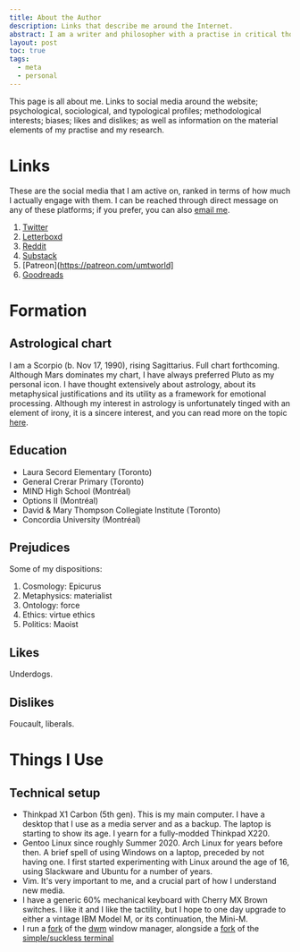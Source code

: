 ```yaml
---
title: About the Author
description: Links that describe me around the Internet.
abstract: I am a writer and philosopher with a practise in critical thought and speculative realist fiction, exploring questions around culture, art, and society. I have trained in the research and visual analysis across cinema, photography, and the fine arts. At the same time, my training in philosophy has given me experience in the depth, rigour, and clarity of thought expressed in writing. An ongoing encounter with contemporary culture is the material basis of my critical practise, whose scope brings a philosophical worldview into form. This process of articulation was originally begun, and continues through my literary works, which offer my own aesthetic representation of the present. These representations emphasize the interplay between social condition and character, using concepts as the speculative basis to explore settings across literary genre. My writing attempts to express what is at stake in the structuring concerns common to our society, using narrative to explore the dramatic depths of a scenario and thereby exposing the political reality of the present. Experiments with the form of criticism and non-fiction writing, informed in the first instance by an encounter with the real, are the basis of a practise that retains a consistent voice and purpose across different topics, genres, and lengths. Narrative craft is the organizing principle of a practise that attempts to realize the conclusions of philosophical investigations in literature.
layout: post
toc: true
tags:
  - meta
  - personal
---
```


This page is all about me. Links to social media around the website; psychological, sociological, and typological profiles; methodological interests; biases; likes and dislikes; as well as information on the material elements of my practise and my research.

# Links

These are the social media that I am active on, ranked in terms of how much I actually engage with them. I can be reached through direct message on any of these platforms; if you prefer, you can also [email me](mailto:um.todoroff@gmail.com).

1. [Twitter](https://twitter.com/theinvertedform)
2. [Letterboxd](https://letterboxd.com/theinvertedform)
3. [Reddit](https://reddit.com/r/umtworld)
4. [Substack](https://substack/com/umtworld)
4. [Patreon](https://patreon.com/umtworld]
4. [Goodreads](https://goodreads.com/)

# Formation

## Astrological chart

I am a Scorpio (b. Nov 17, 1990), rising Sagittarius. Full chart forthcoming. Although Mars dominates my chart, I have always preferred Pluto as my personal icon. I have thought extensively about astrology, about its metaphysical justifications and its utility as a framework for emotional processing. Although my interest in astrology is unfortunately tinged with an element of irony, it is a sincere interest, and you can read more on the topic [here](https://umt.world/astrology).

## Education

* Laura Secord Elementary (Toronto)
* General Crerar Primary (Toronto)
* MIND High School (Montréal)
* Options II (Montréal)
* David & Mary Thompson Collegiate Institute (Toronto)
* Concordia University (Montréal)

## Prejudices

Some of my dispositions:

1. Cosmology: Epicurus
2. Metaphysics: materialist
3. Ontology: force
3. Ethics: virtue ethics
4. Politics: Maoist

## Likes

Underdogs.

## Dislikes

Foucault, liberals.

# Things I Use

## Technical setup

* Thinkpad X1 Carbon (5th gen). This is my main computer. I have a desktop that I use as a media server and as a backup. The laptop is starting to show its age. I yearn for a fully-modded Thinkpad X220.
* Gentoo Linux since roughly Summer 2020. Arch Linux for years before then. A brief spell of using Windows on a laptop, preceded by not having one. I first started experimenting with Linux around the age of 16, using Slackware and Ubuntu for a number of years.
* Vim. It's very important to me, and a crucial part of how I understand new media.
* I have a generic 60% mechanical keyboard with Cherry MX Brown switches. I like it and I like the tactility, but I hope to one day upgrade to either a vintage IBM Model M, or its continuation, the Mini-M.
* I run a [fork](https://github.com/theinvertedform/dwm) of the [dwm](https://dwm.suckless.org) window manager, alongside a [fork](https://github.com/theinvertedform/st) of the [simple/suckless terminal](https://st.suckless.org)
